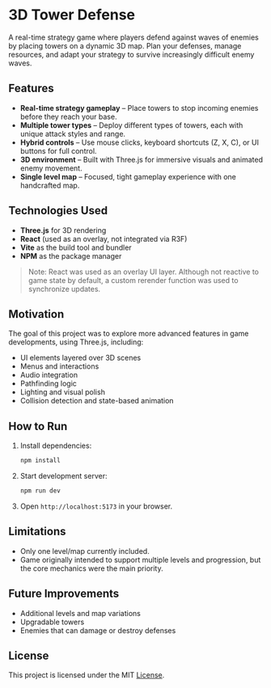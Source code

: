 # 3D Tower Defense

A real-time strategy game where players defend against waves of enemies by placing towers on a dynamic 3D map. Plan your defenses, manage resources, and adapt your strategy to survive increasingly difficult enemy waves.

## Features

- **Real-time strategy gameplay** – Place towers to stop incoming enemies before they reach your base.
- **Multiple tower types** – Deploy different types of towers, each with unique attack styles and range.
- **Hybrid controls** – Use mouse clicks, keyboard shortcuts (Z, X, C), or UI buttons for full control.
- **3D environment** – Built with Three.js for immersive visuals and animated enemy movement.
- **Single level map** – Focused, tight gameplay experience with one handcrafted map.

## Technologies Used

- **Three.js** for 3D rendering
- **React** (used as an overlay, not integrated via R3F)
- **Vite** as the build tool and bundler
- **NPM** as the package manager

> Note: React was used as an overlay UI layer. Although not reactive to game state by default, a custom rerender function was used to synchronize updates.

## Motivation

The goal of this project was to explore more advanced features in game developments, using Three.js, including:

- UI elements layered over 3D scenes
- Menus and interactions
- Audio integration
- Pathfinding logic
- Lighting and visual polish
- Collision detection and state-based animation

## How to Run

1. Install dependencies:
   ```bash
   npm install
   ```
2. Start development server:
   ```bash
   npm run dev
   ```
3. Open `http://localhost:5173` in your browser.

## Limitations

- Only one level/map currently included.
- Game originally intended to support multiple levels and progression, but the core mechanics were the main priority.

## Future Improvements

- Additional levels and map variations
- Upgradable towers
- Enemies that can damage or destroy defenses

## License

This project is licensed under the MIT [License](./LICENSE).
